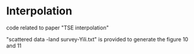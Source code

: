 # Interpolation
code related to paper "TSE interpolation"


"scattered data -land survey-Yili.txt" is provided to generate the figure 10 and 11
